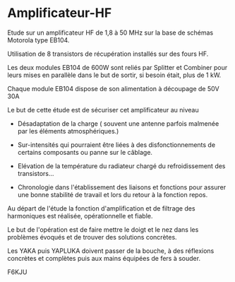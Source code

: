 # Amplificateur-HF
Etude sur un amplificateur HF de 1,8 à 50 MHz sur la base de schémas Motorola type EB104.

Utilisation de 8 transistors de récupération installés sur des fours HF.

Les deux modules EB104 de 600W sont reliés par Splitter et Combiner pour leurs mises en parallèle dans le but de sortir, si besoin était, plus de 1 kW.

Chaque module EB104 dispose de son alimentation à découpage de 50V 30A

Le but de cette étude est de sécuriser cet amplificateur au niveau

  - Désadaptation de la charge ( souvent une antenne parfois malmenée par les éléments atmosphériques.)
  
  - Sur-intensités qui pourraient être liées à des disfonctionnements de certains composants ou panne sur le câblage.
  
  - Elévation de la température du radiateur chargé du refroidissement des transistors...
  
  - Chronologie dans l'établissement des liaisons et fonctions pour assurer une bonne stabilité de travail et lors du retour à la fonction repos.

Au départ de l'étude la fonction d'amplification et de filtrage des harmoniques est réalisée, opérationnelle et fiable.

Le but de l'opération est de faire mettre le doigt et le nez dans les problèmes évoqués et de trouver des solutions concrètes.

Les YAKA puis YAPLUKA doivent passer de la bouche, à des réflexions concrètes et complètes puis aux mains équipées de fers à souder.
  
F6KJU
